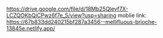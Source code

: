 https://drive.google.com/file/d/18Mb25Qleyf7X-LCZQOKbQiCPwz6f7e_5/view?usp=sharing
moblie link: https://67b833dd240215bf287a3456--mellifluous-brioche-13845e.netlify.app/
